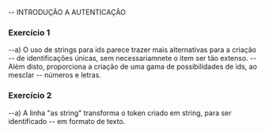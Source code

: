 -- INTRODUÇÃO A AUTENTICAÇÃO

### Exercício 1

--a) O uso de strings para ids parece trazer mais alternativas para a criação
--   de identificações únicas, sem necessariamnete o item ser tão extenso.
--   Além disto, proporciona a criação de uma gama de possibilidades de ids, ao mesclar
--   números e letras.

### Exercício 2

--a) A linha "as string" transforma o token criado em string, para ser identificado
--   em formato de texto.

